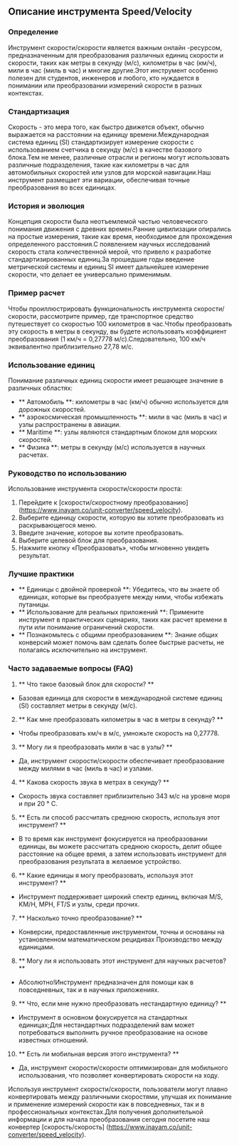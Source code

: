 ## Описание инструмента Speed/Velocity

### Определение
Инструмент скорости/скорости является важным онлайн -ресурсом, предназначенным для преобразования различных единиц скорости и скорости, таких как метры в секунду (м/с), километры в час (км/ч), мили в час (миль в час) и многие другие.Этот инструмент особенно полезен для студентов, инженеров и любого, кто нуждается в понимании или преобразовании измерений скорости в разных контекстах.

### Стандартизация
Скорость - это мера того, как быстро движется объект, обычно выражается на расстоянии на единицу времени.Международная система единиц (SI) стандартизирует измерение скорости с использованием счетчика в секунду (м/с) в качестве базового блока.Тем не менее, различные отрасли и регионы могут использовать различные подразделения, такие как километры в час для автомобильных скоростей или узлов для морской навигации.Наш инструмент размещает эти вариации, обеспечивая точные преобразования во всех единицах.

### История и эволюция
Концепция скорости была неотъемлемой частью человеческого понимания движения с древних времен.Ранние цивилизации опирались на простые измерения, такие как время, необходимое для прохождения определенного расстояния.С появлением научных исследований скорость стала количественной мерой, что привело к разработке стандартизированных единиц.За прошедшие годы введение метрической системы и единиц SI имеет дальнейшее измерение скорости, что делает ее универсально применимым.

### Пример расчет
Чтобы проиллюстрировать функциональность инструмента скорости/скорости, рассмотрите пример, где транспортное средство путешествует со скоростью 100 километров в час.Чтобы преобразовать эту скорость в метры в секунду, вы будете использовать коэффициент преобразования (1 км/ч = 0,27778 м/с).Следовательно, 100 км/ч эквивалентно приблизительно 27,78 м/с.

### Использование единиц
Понимание различных единиц скорости имеет решающее значение в различных областях:
- ** Автомобиль **: километры в час (км/ч) обычно используется для дорожных скоростей.
- ** аэрокосмическая промышленность **: мили в час (миль в час) и узлы распространены в авиации.
- ** Maritime **: узлы являются стандартным блоком для морских скоростей.
- ** Физика **: метры в секунду (м/с) используется в научных расчетах.

### Руководство по использованию
Использование инструмента скорости/скорости проста:
1. Перейдите к [скорости/скоростному преобразованию] (https://www.inayam.co/unit-converter/speed_velocity).
2. Выберите единицу скорости, которую вы хотите преобразовать из раскрывающегося меню.
3. Введите значение, которое вы хотите преобразовать.
4. Выберите целевой блок для преобразования.
5. Нажмите кнопку «Преобразовать», чтобы мгновенно увидеть результат.

### Лучшие практики
- ** Единицы с двойной проверкой **: Убедитесь, что вы знаете об единицах, которые вы преобразуете между ними, чтобы избежать путаницы.
- ** Использование для реальных приложений **: Примените инструмент в практических сценариях, таких как расчет времени в пути или понимание ограничений скорости.
- ** Познакомьтесь с общими преобразованием **: Знание общих конверсий может помочь вам сделать более быстрые расчеты, не полагаясь исключительно на инструмент.

### Часто задаваемые вопросы (FAQ)

1. ** Что такое базовый блок для скорости? **
- Базовая единица для скорости в международной системе единиц (SI) составляет метры в секунду (м/с).

2. ** Как мне преобразовать километры в час в метры в секунду? **
- Чтобы преобразовать км/ч в м/с, умножьте скорость на 0,27778.

3. ** Могу ли я преобразовать мили в час в узлы? **
- Да, инструмент скорости/скорости обеспечивает преобразование между милями в час (миль в час) и узлами.

4. ** Какова скорость звука в метрах в секунду? **
- Скорость звука составляет приблизительно 343 м/с на уровне моря и при 20 ° C.

5. ** Есть ли способ рассчитать среднюю скорость, используя этот инструмент? **
- В то время как инструмент фокусируется на преобразовании единицы, вы можете рассчитать среднюю скорость, делит общее расстояние на общее время, а затем использовать инструмент для преобразования результата в желаемое устройство.

6. ** Какие единицы я могу преобразовать, используя этот инструмент? **
- Инструмент поддерживает широкий спектр единиц, включая M/S, KM/H, MPH, FT/S и узлы, среди прочих.

7. ** Насколько точно преобразование? **
- Конверсии, предоставленные инструментом, точны и основаны на установленном математическом рецидивах Производство между единицами.

8. ** Могу ли я использовать этот инструмент для научных расчетов? **
- Абсолютно!Инструмент предназначен для помощи как в повседневных, так и в научных приложениях.

9. ** Что, если мне нужно преобразовать нестандартную единицу? **
- Инструмент в основном фокусируется на стандартных единицах;Для нестандартных подразделений вам может потребоваться выполнить ручное преобразование на основе известных отношений.

10. ** Есть ли мобильная версия этого инструмента? **
- Да, инструмент скорости/скорости оптимизирован для мобильного использования, что позволяет конвертировать скорости на ходу.

Используя инструмент скорости/скорости, пользователи могут плавно конвертировать между различными скоростями, улучшая их понимание и применение измерений скорости как в повседневных, так и в профессиональных контекстах.Для получения дополнительной информации и для начала преобразования сегодня посетите наш конвертер [скорость/скорость] (https://www.inayam.co/unit-converter/speed_velocity).
